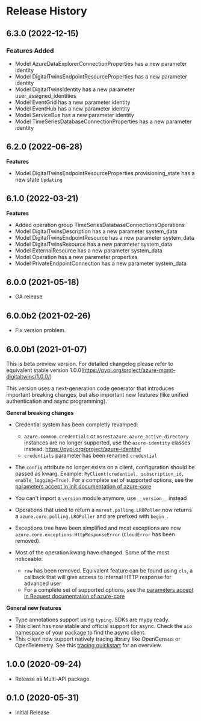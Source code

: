 # Release History

## 6.3.0 (2022-12-15)

### Features Added

  - Model AzureDataExplorerConnectionProperties has a new parameter identity
  - Model DigitalTwinsEndpointResourceProperties has a new parameter identity
  - Model DigitalTwinsIdentity has a new parameter user_assigned_identities
  - Model EventGrid has a new parameter identity
  - Model EventHub has a new parameter identity
  - Model ServiceBus has a new parameter identity
  - Model TimeSeriesDatabaseConnectionProperties has a new parameter identity

## 6.2.0 (2022-06-28)

**Features**

  - Model DigitalTwinsEndpointResourceProperties.provisioning_state has a new state `Updating`

## 6.1.0 (2022-03-21)

**Features**

  - Added operation group TimeSeriesDatabaseConnectionsOperations
  - Model DigitalTwinsDescription has a new parameter system_data
  - Model DigitalTwinsEndpointResource has a new parameter system_data
  - Model DigitalTwinsResource has a new parameter system_data
  - Model ExternalResource has a new parameter system_data
  - Model Operation has a new parameter properties
  - Model PrivateEndpointConnection has a new parameter system_data

## 6.0.0 (2021-05-18)

- GA release

## 6.0.0b2 (2021-02-26)
* Fix version problem.

## 6.0.0b1 (2021-01-07)

This is beta preview version.
For detailed changelog please refer to equivalent stable version 1.0.0(https://pypi.org/project/azure-mgmt-digitaltwins/1.0.0/)

This version uses a next-generation code generator that introduces important breaking changes, but also important new features (like unified authentication and async programming).

**General breaking changes**

- Credential system has been completly revamped:

  - `azure.common.credentials` or `msrestazure.azure_active_directory` instances are no longer supported, use the `azure-identity` classes instead: https://pypi.org/project/azure-identity/
  - `credentials` parameter has been renamed `credential`

- The `config` attribute no longer exists on a client, configuration should be passed as kwarg. Example: `MyClient(credential, subscription_id, enable_logging=True)`. For a complete set of
  supported options, see the [parameters accept in init documentation of azure-core](https://github.com/Azure/azure-sdk-for-python/blob/main/sdk/core/azure-core/CLIENT_LIBRARY_DEVELOPER.md#available-policies)
- You can't import a `version` module anymore, use `__version__` instead
- Operations that used to return a `msrest.polling.LROPoller` now returns a `azure.core.polling.LROPoller` and are prefixed with `begin_`.
- Exceptions tree have been simplified and most exceptions are now `azure.core.exceptions.HttpResponseError` (`CloudError` has been removed).
- Most of the operation kwarg have changed. Some of the most noticeable:

  - `raw` has been removed. Equivalent feature can be found using `cls`, a callback that will give access to internal HTTP response for advanced user
  - For a complete set of supported options, see the [parameters accept in Request documentation of azure-core](https://github.com/Azure/azure-sdk-for-python/blob/main/sdk/core/azure-core/CLIENT_LIBRARY_DEVELOPER.md#available-policies)

**General new features**

- Type annotations support using `typing`. SDKs are mypy ready.
- This client has now stable and official support for async. Check the `aio` namespace of your package to find the async client.
- This client now support natively tracing library like OpenCensus or OpenTelemetry. See this [tracing quickstart](https://github.com/Azure/azure-sdk-for-python/tree/main/sdk/core/azure-core-tracing-opentelemetry) for an overview.

## 1.0.0 (2020-09-24)

* Release as Multi-API package.

## 0.1.0 (2020-05-31)

* Initial Release
